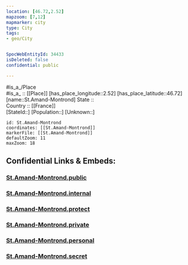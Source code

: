```yaml
---
location: [46.72,2.52] 
mapzoom: [7,12] 
mapmarker: city 
type: City
tags:
- geo/City


SpocWebEntityId: 34433
isDeleted: false
confidential: public

---
```

#is_a_/Place  
#is_a_ :: [[Place]] 
[has_place_longitude::2.52] 
[has_place_latitude::46.72] 
[name::St.Amand-Montrond] 
State ::  
Country :: [[France]]  
[StateId::] 
[Population::] 
[Unknown::] 


```leaflet
id: St.Amand-Montrond
coordinates: [[St.Amand-Montrond]] 
markerFile: [[St.Amand-Montrond]] 
defaultZoom: 11 
maxZoom: 18
```


## Confidential Links & Embeds: 

### [St.Amand-Montrond.public](/_public/\Earth\Continent\Europe\Europe~West\France\regions~France\Val_de_Loire\departments~Val_de_Loire\Cher\communes~Cher\Saint-Amand-Montrond\cities~Saint-Amand-MontrondSt.Amand-Montrond.public.md) 

### [St.Amand-Montrond.internal](/_internal/\Earth\Continent\Europe\Europe~West\France\regions~France\Val_de_Loire\departments~Val_de_Loire\Cher\communes~Cher\Saint-Amand-Montrond\cities~Saint-Amand-MontrondSt.Amand-Montrond.internal.md) 

### [St.Amand-Montrond.protect](/_protect/\Earth\Continent\Europe\Europe~West\France\regions~France\Val_de_Loire\departments~Val_de_Loire\Cher\communes~Cher\Saint-Amand-Montrond\cities~Saint-Amand-MontrondSt.Amand-Montrond.protect.md) 

### [St.Amand-Montrond.private](/_private/\Earth\Continent\Europe\Europe~West\France\regions~France\Val_de_Loire\departments~Val_de_Loire\Cher\communes~Cher\Saint-Amand-Montrond\cities~Saint-Amand-MontrondSt.Amand-Montrond.private.md) 

### [St.Amand-Montrond.personal](/_personal/\Earth\Continent\Europe\Europe~West\France\regions~France\Val_de_Loire\departments~Val_de_Loire\Cher\communes~Cher\Saint-Amand-Montrond\cities~Saint-Amand-MontrondSt.Amand-Montrond.personal.md) 

### [St.Amand-Montrond.secret](/_secret/\Earth\Continent\Europe\Europe~West\France\regions~France\Val_de_Loire\departments~Val_de_Loire\Cher\communes~Cher\Saint-Amand-Montrond\cities~Saint-Amand-MontrondSt.Amand-Montrond.secret.md)

